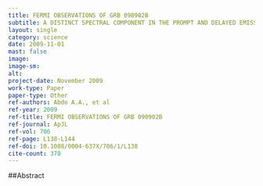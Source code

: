```yaml
---
title: FERMI OBSERVATIONS OF GRB 090902B
subtitle: A DISTINCT SPECTRAL COMPONENT IN THE PROMPT AND DELAYED EMISSION
layout: single
category: science
date: 2009-11-01
mast: false
image: 
image-sm: 
alt: 
project-date: November 2009
work-type: Paper
paper-type: Other
ref-authors: Abdo A.A., et al
ref-year: 2009
ref-title: FERMI OBSERVATIONS OF GRB 090902B
ref-journal: ApJL
ref-vol: 706
ref-page: L138-L144
ref-doi: 10.1088/0004-637X/706/1/L138
cite-count: 370
---
```



##Abstract
